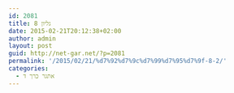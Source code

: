 ```yaml
---
id: 2081
title: גליון 8
date: 2015-02-21T20:12:38+02:00
author: admin
layout: post
guid: http://net-gar.net/?p=2081
permalink: '/2015/02/21/%d7%92%d7%9c%d7%99%d7%95%d7%9f-8-2/'
categories:
  - אתגר כרך ד
---
```

